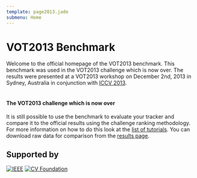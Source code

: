 ```yaml
---
template: page2013.jade
submenu: Home
---
```


# VOT2013 Benchmark

Welcome to the official homepage of the VOT2013 benchmark. This benchmark was used in the VOT2013 challenge which is now over. The results were presented at a VOT2013 workshop on December 2nd, 2013 in Sydney, Australia in conjunction with [ICCV 2013](http://www.iccv2013.org/).<br/><br/>

<div class="alert alert-info" role="alert">
<div class="icon-left"><i class="glyphicon glyphicon-info-sign hugeicon"></i> </div>
<h4>The VOT2013 challenge which is now over</h4>

It is still possible to use the benchmark to evaluate your tracker and compare it to the official results using the challenge ranking methodology. For more information on how to do this look at the [list of tutorials](/howto/). You can download raw data for comparison from the [results page](results.html).
</div>

## Supported by

<p class="supporters"><a href="http://www.ieee.org/"><img alt='IEEE' src='/vot2013/img/ieee_cs.png' /></a>
<a href="http://www.cv-foundation.org/"><img alt="CV Foundation" src="/vot2013/img/cvf.png"></a></p>
